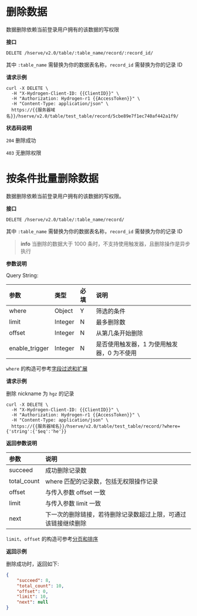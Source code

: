 # 删除数据

数据删除依赖当前登录用户拥有的该数据的写权限

**接口**

`DELETE /hserve/v2.0/table/:table_name/record/:record_id/`

其中 `:table_name` 需替换为你的数据表名称，`record_id` 需替换为你的记录 ID

**请求示例**

```shell
curl -X DELETE \
  -H "X-Hydrogen-Client-ID: {{ClientID}}" \
  -H "Authorization: Hydrogen-r1 {{AccessToken}}" \
  -H "Content-Type: application/json" \
  https://{{服务器域名}}/hserve/v2.0/table/test_table/record/5cbe89e7f1ec740af442a1f9/
```

**状态码说明**

`204` 删除成功

`403` 无删除权限


# 按条件批量删除数据

数据删除依赖当前登录用户拥有的该数据的写权限。

**接口**

`DELETE /hserve/v2.0/table/:table_name/record/`

其中 `:table_name` 需替换为你的数据表名称，`record_id` 需替换为你的记录 ID

> **info**
> 当删除的数据大于 1000 条时，不支持使用触发器，且删除操作是异步执行

**参数说明**

Query String:

| 参数           | 类型    | 必填 | 说明                                       |
| :------------- | :------ | :--- | :----------------------------------------- |
| where          | Object  | Y    | 筛选的条件                                 |
| limit          | Integer | N    | 最多删除数                                 |
| offset         | Integer | N    | 从第几条开始删除                           |
| enable_trigger | Integer | N    | 是否使用触发器，1 为使用触发器，0 为不使用 |

`where` 的构造可参考[字段过滤和扩展](./select-and-expand.md)

**请求示例**

删除 nickname 为 `hgz` 的记录

```shell
curl -X DELETE \
  -H "X-Hydrogen-Client-ID: {{ClientID}}" \
  -H "Authorization: Hydrogen-r1 {{AccessToken}}" \
  -H "Content-Type: application/json" \
  https://{{服务器域名}}/hserve/v2.0/table/test_table/record/?where={'string':{'$eq':'he'}}
```

**返回参数说明**

| 参数        | 说明                                                           |
| :---------- | :------------------------------------------------------------- |
| succeed     | 成功删除记录数                                                 |
| total_count | where 匹配的记录数，包括无权限操作记录                         |
| offset      | 与传入参数 offset 一致                                         |
| limit       | 与传入参数 limit 一致                                          |
| next        | 下一次的删除链接，若待删除记录数超过上限，可通过该链接继续删除 |

`limit`、`offset` 的构造可参考[分页和排序](./limit-and-order.md)

**返回示例**

删除成功时，返回如下:
```json
{
    "succeed": 8,
    "total_count": 10,
    "offset": 0,
    "limit": 10,
    "next": null
}
```